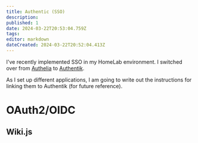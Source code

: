 ```yaml
---
title: Authentic (SSO)
description: 
published: 1
date: 2024-03-22T20:53:04.759Z
tags: 
editor: markdown
dateCreated: 2024-03-22T20:52:04.413Z
---
```


I've recently implemented SSO in my HomeLab environment. I switched over from [Authelia](https://www.authelia.com) to [Authentik](https://goauthentik.io).

As I set up different applications, I am going to write out the instructions for linking them to Authentik (for future reference).

# OAuth2/OIDC

## Wiki.js